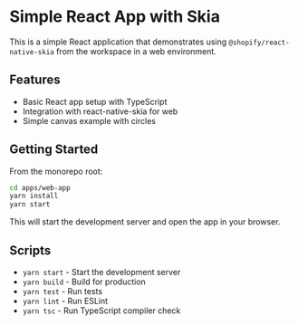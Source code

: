 # Simple React App with Skia

This is a simple React application that demonstrates using `@shopify/react-native-skia` from the workspace in a web environment.

## Features

- Basic React app setup with TypeScript
- Integration with react-native-skia for web
- Simple canvas example with circles

## Getting Started

From the monorepo root:

```bash
cd apps/web-app
yarn install
yarn start
```

This will start the development server and open the app in your browser.

## Scripts

- `yarn start` - Start the development server
- `yarn build` - Build for production
- `yarn test` - Run tests
- `yarn lint` - Run ESLint
- `yarn tsc` - Run TypeScript compiler check